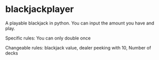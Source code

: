 # blackjackplayer
A playable blackjack in python.
You can input the amount you have and play.

Specific rules:
You can only double once

Changeable rules:
blackjack value,
dealer peeking with 10,
Number of decks
